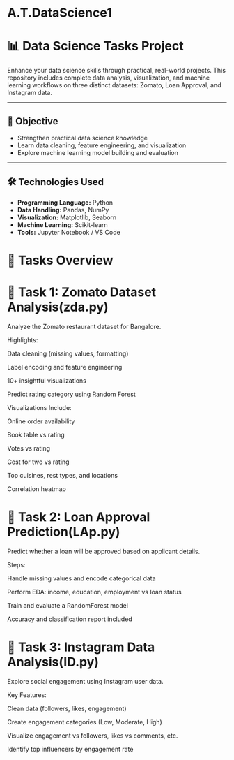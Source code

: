 # A.T.DataScience1
# 📊 Data Science Tasks Project

Enhance your data science skills through practical, real-world projects. This repository includes complete data analysis, visualization, and machine learning workflows on three distinct datasets: Zomato, Loan Approval, and Instagram data.

---

## 📌 Objective

- Strengthen practical data science knowledge  
- Learn data cleaning, feature engineering, and visualization  
- Explore machine learning model building and evaluation  

---

## 🛠️ Technologies Used

- **Programming Language:** Python  
- **Data Handling:** Pandas, NumPy  
- **Visualization:** Matplotlib, Seaborn  
- **Machine Learning:** Scikit-learn  
- **Tools:** Jupyter Notebook / VS Code  

# 🧠 Tasks Overview
# 📍 Task 1: Zomato Dataset Analysis(zda.py)
Analyze the Zomato restaurant dataset for Bangalore.

Highlights:

Data cleaning (missing values, formatting)

Label encoding and feature engineering

10+ insightful visualizations

Predict rating category using Random Forest

Visualizations Include:

Online order availability

Book table vs rating

Votes vs rating

Cost for two vs rating

Top cuisines, rest types, and locations

Correlation heatmap

# 📍 Task 2: Loan Approval Prediction(LAp.py)
Predict whether a loan will be approved based on applicant details.

Steps:

Handle missing values and encode categorical data

Perform EDA: income, education, employment vs loan status

Train and evaluate a RandomForest model

Accuracy and classification report included

# 📍 Task 3: Instagram Data Analysis(ID.py)
Explore social engagement using Instagram user data.

Key Features:

Clean data (followers, likes, engagement)

Create engagement categories (Low, Moderate, High)

Visualize engagement vs followers, likes vs comments, etc.

Identify top influencers by engagement rate
